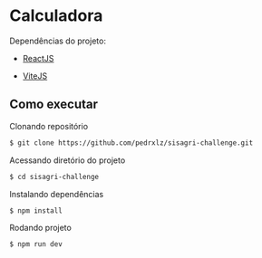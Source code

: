 # Calculadora

Dependências do projeto:

- [ReactJS](https://reactjs.org/)

- [ViteJS](https://vitejs.dev/guide/)

## Como executar

Clonando repositório
```bash
$ git clone https://github.com/pedrxlz/sisagri-challenge.git
```

Acessando diretório do projeto
```bash
$ cd sisagri-challenge
```

Instalando dependências
```bash
$ npm install
```

Rodando projeto
```bash
$ npm run dev
```
